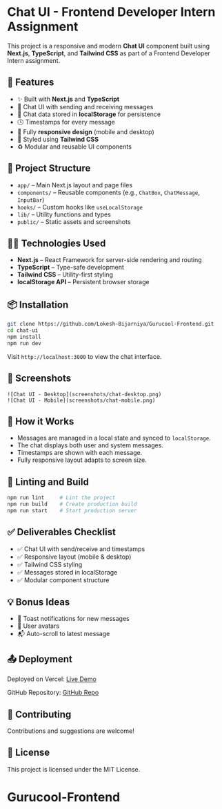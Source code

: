 # Chat UI - Frontend Developer Intern Assignment

This project is a responsive and modern **Chat UI** component built using **Next.js**, **TypeScript**, and **Tailwind CSS** as part of a Frontend Developer Intern assignment.

## 🚀 Features

- ✨ Built with **Next.js** and **TypeScript**
- 💬 Chat UI with sending and receiving messages
- 💾 Chat data stored in **localStorage** for persistence
- 🕓 Timestamps for every message
- 🔁 Fully **responsive design** (mobile and desktop)
- 🎨 Styled using **Tailwind CSS**
- ♻️ Modular and reusable UI components

## 📁 Project Structure

- `app/` – Main Next.js layout and page files
- `components/` – Reusable components (e.g., `ChatBox`, `ChatMessage`, `InputBar`)
- `hooks/` – Custom hooks like `useLocalStorage`
- `lib/` – Utility functions and types
- `public/` – Static assets and screenshots

## 🧑‍💻 Technologies Used

- **Next.js** – React Framework for server-side rendering and routing
- **TypeScript** – Type-safe development
- **Tailwind CSS** – Utility-first styling
- **localStorage API** – Persistent browser storage

## 📦 Installation

```bash
git clone https://github.com/Lokesh-Bijarniya/Gurucool-Frontend.git
cd chat-ui
npm install
npm run dev
```

Visit `http://localhost:3000` to view the chat interface.

## 📸 Screenshots

```
![Chat UI - Desktop](screenshots/chat-desktop.png)
![Chat UI - Mobile](screenshots/chat-mobile.png)
```

## 🧠 How it Works

- Messages are managed in a local state and synced to `localStorage`.
- The chat displays both user and system messages.
- Timestamps are shown with each message.
- Fully responsive layout adapts to screen size.

## 🧪 Linting and Build

```bash
npm run lint     # Lint the project
npm run build    # Create production build
npm run start    # Start production server
```

## ✅ Deliverables Checklist

- ✅ Chat UI with send/receive and timestamps
- ✅ Responsive layout (mobile & desktop)
- ✅ Tailwind CSS styling
- ✅ Messages stored in localStorage
- ✅ Modular component structure

## 💡 Bonus Ideas

- 🔔 Toast notifications for new messages
- 👤 User avatars
- 📬 Auto-scroll to latest message

## 📤 Deployment

Deployed on Vercel: [Live Demo](https://your-deployment-url.vercel.app)

GitHub Repository: [GitHub Repo](https://github.com/Lokesh-Bijarniya/Gurucool-Frontend.git)

## 🤝 Contributing

Contributions and suggestions are welcome!

## 📄 License

This project is licensed under the MIT License.

# Gurucool-Frontend
